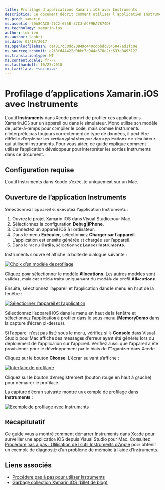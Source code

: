 ```yaml
---
title: Profilage d’applications Xamarin.iOS avec Instruments
description: Ce document décrit comment utiliser l’application Instruments d’Apple pour profiler une application Xamarin.iOS installée sur un appareil ou un simulateur.
ms.prod: xamarin
ms.assetid: 70A8CAC8-20C2-655B-37C3-ACF9EA7874D8
ms.technology: xamarin-ios
author: lobrien
ms.author: laobri
ms.date: 03/19/2017
ms.openlocfilehash: cef817c30dd20840c440cdbbdc8145047ad1fc0e
ms.sourcegitcommit: e268fd44422d0bbc7c944a678e2cc633a0493122
ms.translationtype: HT
ms.contentlocale: fr-FR
ms.lasthandoff: 10/25/2018
ms.locfileid: "50110789"
---
```

# <a name="profiling-xamarinios-applications-with-instruments"></a>Profilage d’applications Xamarin.iOS avec Instruments

L’outil **Instruments** dans Xcode permet de profiler des applications Xamarin.iOS sur un appareil ou dans le simulateur. Mono utilise son modèle de juste-à-temps pour compiler le code, mais comme Instruments n’interprète pas toujours correctement ce type de données, il peut être difficile d’exploiter les sorties générées par des applications de simulateur qui utilisent Instruments.
Pour vous aider, ce guide explique comment utiliser l’application développeur pour interpréter les sorties Instruments dans ce document.

## <a name="requirements"></a>Configuration requise

L’outil Instruments dans Xcode s’exécute uniquement sur un Mac.

## <a name="opening-the-instruments-app"></a>Ouverture de l’application Instruments

Sélectionnez l’appareil et exécutez l’application Instruments :

1. Ouvrez le projet Xamarin.iOS dans Visual Studio pour Mac.
2. Sélectionnez la configuration **Debug|iPhone**.
3. Connectez un appareil iOS à l’ordinateur.
4. Dans le menu **Exécuter**, sélectionnez **Charger sur l’appareil**. L’application est ensuite générée et chargée sur l’appareil.
5. Dans le menu **Outils**, sélectionnez **Lancer Instruments**.


Instruments s’ouvre et affiche la boîte de dialogue suivante :

 [![](using-instruments-to-detect-native-leaks-using-markheap-images/instruments1.png "Choix d’un modèle de profilage")](using-instruments-to-detect-native-leaks-using-markheap-images/instruments1.png#lightbox)

Cliquez pour sélectionner le modèle **Allocations**. Les autres modèles sont valides, mais cet article traite uniquement du modèle de profil **Allocations**.

Ensuite, sélectionnez l’appareil et l’application dans le menu en haut de la fenêtre :

[![](using-instruments-to-detect-native-leaks-using-markheap-images/instruments2.png "Sélectionner l’appareil et l’application")](using-instruments-to-detect-native-leaks-using-markheap-images/instruments2.png#lightbox)

Sélectionnez l’appareil iOS dans le menu en haut de la fenêtre et sélectionnez l’application à profiler dans le sous-menu (**MemoryDemo** dans la capture d’écran ci-dessus).

Si l’appareil n’est pas listé sous le menu, vérifiez si la **Console** dans Visual Studio pour Mac affiche des messages d’erreur ayant été générés lors du déploiement de l’application sur l’appareil. Vérifiez aussi que l’appareil a été provisionné pour le développement par le biais de l’Organizer dans Xcode.

Cliquez sur le bouton **Choose**. L’écran suivant s’affiche :

[![](using-instruments-to-detect-native-leaks-using-markheap-images/instruments3.png "Interface de profilage")](using-instruments-to-detect-native-leaks-using-markheap-images/instruments3.png#lightbox)

Cliquez sur le bouton d’enregistrement (bouton rouge en haut à gauche) pour démarrer le profilage.

La capture d’écran suivante montre un exemple de profilage dans **Instruments** :

[![](using-instruments-to-detect-native-leaks-using-markheap-images/instruments4.png "Exemple de profilage avec Instruments")](using-instruments-to-detect-native-leaks-using-markheap-images/instruments4.png#lightbox)

## <a name="summary"></a>Récapitulatif

Ce guide vous a montré comment démarrer Instruments dans Xcode pour surveiller une application iOS depuis Visual Studio pour Mac. Consultez [Procédure pas à pas : Utilisation de l’outil Instruments d’Apple](~/ios/deploy-test/walkthrough-apples-instrument.md) pour obtenir un exemple de diagnostic d’un problème de mémoire à l’aide d’Instruments.

## <a name="related-links"></a>Liens associés

- [Procédure pas à pas pour utiliser Instruments](~/ios/deploy-test/walkthrough-apples-instrument.md)
- [Garbage collection Xamarin.iOS (billet de blog)](http://c-sharx.net/2015-04-27-xamarin-ios-the-garbage-collector-and-me/)
